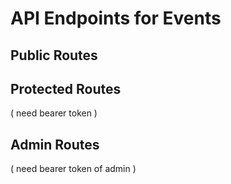 # API Endpoints for Events

## Public Routes


## Protected Routes
( need bearer token )


## Admin Routes
( need bearer token of admin )
